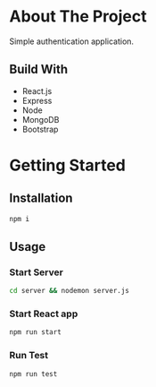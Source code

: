 # About The Project

Simple authentication application.

## Build With

- React.js
- Express
- Node
- MongoDB
- Bootstrap

# Getting Started

## Installation

```bash
npm i
```

## Usage

### Start Server

```bash
cd server && nodemon server.js
```

### Start React app

```bash
npm run start
```

### Run Test

```bash
npm run test
```
